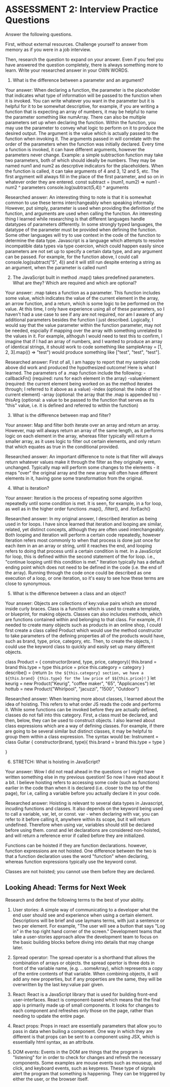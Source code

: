 # ASSESSMENT 2: Interview Practice Questions

Answer the following questions.

First, without external resources. Challenge yourself to answer from memory as if you were in a job interview.

Then, research the question to expand on your answer. Even if you feel you have answered the question completely, there is always something more to learn. Write your researched answer in your OWN WORDS.

1. What is the difference between a parameter and an argument?

Your answer: When declaring a function, the parameter is the placeholder that indicates what type of information will be passed to the function when it is invoked. You can write whatever you want in the parameter but it is helpful for it to be somewhat descriptive, for example, if you are writing a function that is expecting an array of numbers, it may be helpful to name the parameter something like numArray. There can also be multiple parameters set up when declaring the function. Within the function, you may use the parameter to convey what logic to perform on it to produce the desired output. The argument is the value which is actually passed to the function when invoking it. The arguments passed in will correlate with the order of the parameters when the function was initially declared. Every time a function is invoked, it can have different arguments, however the parameters never change.
Example: a simple subtraction function may take two parameters, both of which should ideally be numbers. They may be named num1 and num2 as descrptive indicators for the placeholders. When the function is called, it can take arguments of 4 and 3, 12 and 5, etc. The first argyment will always fill in the place of the first parameter, and so on in whatever order they are entered.
const subtract = (num1, num2) => num1 - num2
                   ^ parameters
console.log(subtract(5,4))
                       ^ arguments

Researched answer: An interesting thing to note is that it is somewhat common to use these terms interchangeably when speaking informally. However, put simply, parameter is used when providing the definition of the function, and arguments are used when calling the function. An interesting thing I learned while researching is that different languages handle datatypes of parameters differently. In some strongly typed languages, the datatype of the parameter must be provided when defining the function. Some other languages will try to use context in the code of the function to determine the data type. Javascript is a language which attempts to resolve incompatible data types via type coercion, which could happen easily since parameters are not set up to specify a certain data type, and any argument can be passed. For example, for the function above, I could call console.log(subtract("5", 4)) and it will still run despite entering a string as an argument, when the parameter is called num1

2. The JavaScript built in method .map() takes predefined parameters. What are they? Which are required and which are optional?

Your answer: .map takes a function as a parameter. This function includes some value, which indicates the value of the current element in the array, an arrow function, and a return, which is some logic to be performed on the value. At this time, I only have experience using all of these parameters, so I haven't had a use case to see if any are not required, nor am I aware of any additional parameters besides the function I just described. Logically, I would say that the value parameter within the function parameter, may not be needed, espcially if mapping over the array with something unrelated to the values in it. For example, althoguh I would need to test this to confirm, I imagine that if I had an array of numbers, and I wanted to produce an array of identical strings, it should work to code something like sampleArray = [1, 2, 3].map(() => "test") would produce something like ["test", "test", "test"]. 

Researched answer: First of all, I am happy to report that my sample code above did work and produced the hypothesized outcome!
Here is what I learned. The parameters of a .map function include the following:
-callbackFn() (required: runs for each element in the array)
-value/element (required: the current element being worked on as the method iterates through; I referred to it above as a value)
-index (optional: the index of the current element)
-array (optional: the array that the .map is appended to)
-thisArg (optional: a value to be passed to the function that serves as its "this" value, i.e. it is defined and referred to within the function)


3. What is the difference between map and filter?

Your answer: Map and filter both iterate over an array and return an array. However, map will always return an array of the same length, as it performs logic on each element in the array, whereas filter typically will return a smaller array, as it uses logic to filter out certain elements, and only return that which equates as true in the conditional provided.

Researched answer: An important difference to note is that filter will always return whatever values make it through the filter as they originally were, unchanged. Typically map will perform some changes to the elements - it maps "over" the original array and the new array will often have different elements in it, having gone some transformation from the original.

4. What is iteration?

Your answer: Iteration is the process of repeating some algorithm repeatedly until some condition is met. It is seen, for example, in a for loop, as well as in the higher order functions .map(), .filter(), and .forEach()

Researched answer: In my original answer, I described iteration as being used in for loops. I have since learned that iteration and looping are similar, related, yet distinct concepts, although they are often used interchangeably. Both looping and iteration will perform a certain code repeatedly, however iteration refers most commonly to when that process is done just once for each item in an an array or string, until it reaches the end, and looping refers to doing that process until a certain condition is met. In a JavaScript for loop, this is defined within the second statement of the for loop. i.e., "continue looping until this condition is met." Iteration typically has a default ending point which does not need to be defined in the code (i.e. the end of the array). Running through the code once could be described as one execution of a loop, or one iteration, so it's easy to see how these terms are close to synonymous.



5. What is the difference between a class and an object?

Your answer: Objects are collections of key:value pairs which are stored inside curly braces. Class is a function which is used to create a template, or blueprint, for making objects. Classes can also includes methods, which are functions contained within and belonging to that class. For example, if I needed to create many objects such as products in an online shop, I could first create a class called Product which would use the method constructor to take parameters of the defining properties all of the products would have, such as brand, type, price, category, etc. Then, to create the objects, I could use the keyword class to quickly and easily set up many different objects.

class Product = {
    constructor(brand, type, price, category){
        this.brand = brand
        this.type = type
        this.price = price
        this.category = category
    }
    describe() = {return `In the ${this.category} section, we have a ${this.brand} {this.type} for the low price of $${this.price}!`
}
let keurig = new Product("Keurig", "coffee maker", "65", "Applicances")
let hottub = new Product("Whirlpool", "jacuzzi", "1500", "Outdoor")

Researched answer: When learning more about classes, I learned about the idea of hoisting. This refers to what order JS reads the code and performs it. While some functions can be invoked before they are actually defined, classes do not fall into this category. First, a class must be declared, and then, below, they can be used to construct objects.
I also learned about class expressions which are a way of defining classes. For example, if there are going to be several similar but distinct classes, it may be helpful to group them within a class expression. The syntax would be:
Instrument = class Guitar {
    constructor(brand, type){
        this.brand = brand
        this.type = type
    }

}

6. STRETCH: What is hoisting in JavaScript?

Your answer: Wow I did not read ahead in the questions or I might have written something else in my previous question!
So now I have read about it a bit. I believe hoisting refers to accessing some code (such as functions) earlier in the code than when it is declared (i.e. closer to the top of the page), for i.e, calling a variable before you actually declare it in your code.

Researched answer: Hoisting is relevant to several data types in Javascript, incuding functions and classes. It also depends on the keyword being used to call a variable, var, let, or const.
var - when declaring with var, you can refer to it before calling it, anywhere within its scope, but it will return undefined. Therefore when using var, variables should still be declared before using them.
const and let declarations are considered non-hoisted, and will return a reference error if called before they are initialized.

Functions can be hoisted if they are function declarations. however, function expressions are not hoisted. One difference between the two is that a function declaration uses the word "function" when declaring, whereas function expressions typically use the keyword const.

Classes are not hoisted; you cannot use them before they are declared.

## Looking Ahead: Terms for Next Week

Research and define the following terms to the best of your ability.

1. User stories: A simple way of communicating to a developer what the end user should see and experience when using a certain element. Descriptions will be brief and use laymans terms, with just a sentence or two per element. For example, "The user will see a button that says "Log in" in the top right hand corner of the screen." Development teams that take a user-stories approach allow the development team to focus on the basic building blocks before diving into details that may change later. 

2. Spread operator: The spread operator is a shorthand that allows the combination of arrays or objects. the spread opertor is three dots in front of the variable name, (e.g. ...someArray), which represents a copy of the entire contents of that variable. When combining objects, it will add any new properties, but if any properties are the same, they will be overwritten by the last key:value pair given.

3. React: React is a JavaScript library that is used for building front-end user-interfaces. React is component-based which means that the final app is primarily made up of small components. It looks for changes to each component and refreshes only those on the page, rather than needing to update the entire page.

4. React props: Props in react are essentially parameters that allow you to pass in data when builing a component. One way in which they are different is that props can be sent to a component using JSX, which is essentially html syntax, as an attribute.

5. DOM events:
Events in the DOM are things that the program is "listening" for in order to check for changes and refresh the necessary components. Some examples are mouse events such as mouseup, and click, and keyboard events, such as keypress. These type of signals alert the program that something is happening. They can be triggered by either the user, or the browser itself.